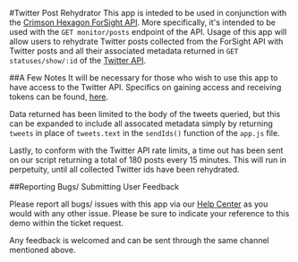 #Twitter Post Rehydrator
This app is inteded to be used in conjunction with the [Crimson Hexagon ForSight API](https://api.crimsonhexagon.com/api/chs/index.html). More specifically, it's intended to be used with the `GET monitor/posts` endpoint of the API. Usage of this app will allow users to rehydrate Twitter posts collected from the ForSight API with Twitter posts and all their associated metadata returned in `GET statuses/show/:id` of the [Twitter API](https://dev.twitter.com/rest/reference/get/statuses/show/%3Aid). 

##A Few Notes
It will be necessary for those who wish to use this app to have access to the Twitter API. Specifics on gaining access and receiving tokens can be found, [here](https://dev.twitter.com/oauth/overview).

Data returned has been limited to the body of the tweets queried, but this can be expanded to include all assocated metadata simply by returning `tweets` in place of `tweets.text` in the `sendIds()` function of the `app.js` file. 

Lastly, to conform with the Twitter API rate limits, a time out has been sent on our script returning a total of 180 posts every 15 minutes. This will run in perpetuity, until all collected Twitter ids have been rehydrated.


##Reporting Bugs/ Submitting User Feedback

Please report all bugs/ issues with this app via our [Help Center](https://crimsonhexagon.zendesk.com/hc/en-us) as you would with any other issue. Please be sure to indicate your reference to this demo within the ticket request.

Any feedback is welcomed and can be sent through the same channel mentioned above.

